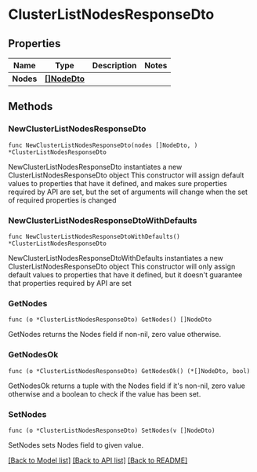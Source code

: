 # ClusterListNodesResponseDto

## Properties

Name | Type | Description | Notes
------------ | ------------- | ------------- | -------------
**Nodes** | [**[]NodeDto**](NodeDto.md) |  | 

## Methods

### NewClusterListNodesResponseDto

`func NewClusterListNodesResponseDto(nodes []NodeDto, ) *ClusterListNodesResponseDto`

NewClusterListNodesResponseDto instantiates a new ClusterListNodesResponseDto object
This constructor will assign default values to properties that have it defined,
and makes sure properties required by API are set, but the set of arguments
will change when the set of required properties is changed

### NewClusterListNodesResponseDtoWithDefaults

`func NewClusterListNodesResponseDtoWithDefaults() *ClusterListNodesResponseDto`

NewClusterListNodesResponseDtoWithDefaults instantiates a new ClusterListNodesResponseDto object
This constructor will only assign default values to properties that have it defined,
but it doesn't guarantee that properties required by API are set

### GetNodes

`func (o *ClusterListNodesResponseDto) GetNodes() []NodeDto`

GetNodes returns the Nodes field if non-nil, zero value otherwise.

### GetNodesOk

`func (o *ClusterListNodesResponseDto) GetNodesOk() (*[]NodeDto, bool)`

GetNodesOk returns a tuple with the Nodes field if it's non-nil, zero value otherwise
and a boolean to check if the value has been set.

### SetNodes

`func (o *ClusterListNodesResponseDto) SetNodes(v []NodeDto)`

SetNodes sets Nodes field to given value.



[[Back to Model list]](../README.md#documentation-for-models) [[Back to API list]](../README.md#documentation-for-api-endpoints) [[Back to README]](../README.md)


